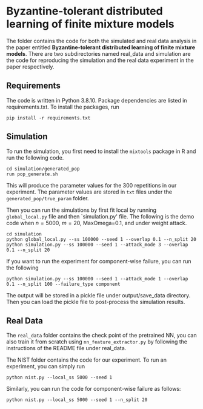 # Byzantine-tolerant distributed learning of finite mixture models

The folder contains the code for both the simulated and real data analysis in the paper entitled **Byzantine-tolerant distributed learning of finite mixture models**. 
There are two subdirectories named real_data and simulation are the code for reproducing the simulation and the real data experiment in the paper respectively. 

## Requirements
The code is written in Python 3.8.10. Package dependencies are listed in requirements.txt. To install the packages, run


```
pip install -r requirements.txt
```

## Simulation

To run the simulation, you first need to install the ``mixtools`` package in R and run the following code.

```
cd simulation/generated_pop
run pop_generate.sh
```

This will produce the parameter values for the 300 repetitions in our experiment. The parameter values are stored in ``txt`` files under the ``generated_pop/true_param`` folder.


Then you can run the simulations by first fit local by running `global_local.py` file and then `simulation.py' file.
The following is the demo code when $n=5000$, $m=20$, MaxOmega=0.1, and under weight attack.

```
cd simulation
python global_local.py --ss 100000 --seed 1 --overlap 0.1 --n_split 20 
python simulation.py --ss 100000 --seed 1 --attack_mode 3 --overlap 0.1 --n_split 20
```
If you want to run the experiment for component-wise failure, you can run the following
```
python simulation.py --ss 100000 --seed 1 --attack_mode 1 --overlap 0.1 --n_split 100 --failure_type component
```


The output will be stored in a pickle file under output/save_data directory.
Then you can load the pickle file to post-process the simulation results.



## Real Data
The ``real_data`` folder contains the check point of the pretrained NN, you can also train it from scratch using `nn_feature_extractor.py` by following the instructions of the README file under real_data.


The NIST folder contains the code for our experiment.
To run an experiment, you can simply run 
```
python nist.py --local_ss 5000 --seed 1
```
Similarly, you can run the code for component-wise failure as follows:
```
python nist.py --local_ss 5000 --seed 1 --n_split 20
```
